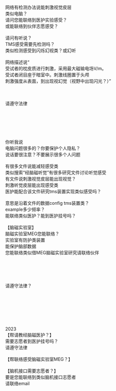 <br>
<br>
<br>
<br>
网络有检测办法说能刺激视觉皮层<br>
类似电脑？<br>
请问您能联络到医护实验感受？<br>
或能联络到伙伴志愿感受？<br>
<br>
请问有听说？<br>
TMS感受需要先检测吗？<br>
类似检测感受到闪烁幻视类？或幻听<br>
<br>
网络描述说“<br>
受试者的枕皮质进行刺激，采用最大磁输电场V/m。<br>
受试者闭目座于暗室中。刺激线圈置于头颅<br>
刺激强度从表面，到出现视幻觉（视野中出现闪光？）”<br>
<br>
<br>
<br>
请遵守法律
<br>
<br>
<br>
<br>
<br>
<br>
<br>
你听我说<br>
电脑问题很多的？你要保护个人隐私？<br>
说话要很注意？不要展示很多个人问题<br>
<br>
有很多文件说能减轻感受类<br>
类似搜索“经脑磁听觉”有很多研究文件讨论听觉感受<br>
有文件说刺激视觉皮层能出现视觉？<br>
刺激听觉皮层能出现感受类<br>
医护能配合该文件研究tms装置实现类似感受吗？<br>
<br>
意思是沿着文件的数据config tms装置类？<br>
example多少频率？<br>
能联络类似医护？能到医护挂号吗？<br>
<br>
【脑磁实验室】<br>
脑磁实验室MEG您能联络？<br>
实验室有防护类装置<br>
能保护脑部数据<br>
您能联络类似借MEG脑磁实验室研究请联络伙伴<br>
<br>
<br>
<br>
<br>
<br>
请遵守法律？<br>
<br>
<br>
<br>
<br>
<br>
<br>
<br>
2023<br>
【帮请教经脑磁医护？】<br>
需要志愿者到医护挂号吗？<br>
请遵守法律<br>
<br>
【帮联络感受脑磁实验室MEG？】<br>
<br>
【脑机接口需要志愿者？】<br>
要是您能联络到类似脑机接口志愿者<br>
请联络email<br>
<br>
<br>
<br>
<br>
<br>
<br>
<br>
<br>
<br>
<br>
<br>
<br>
<br>













